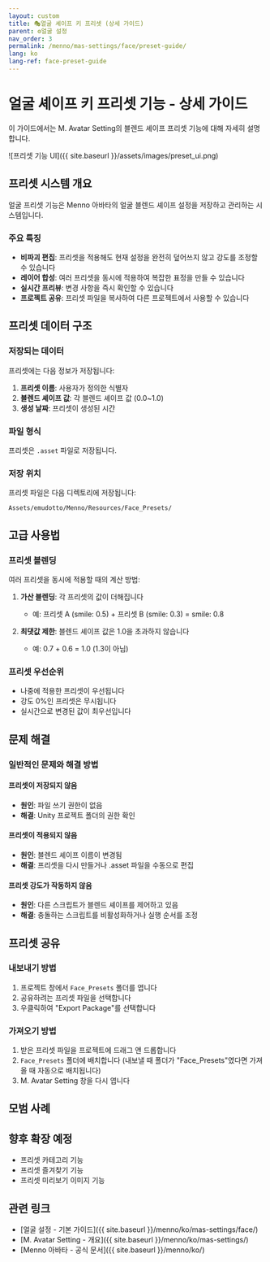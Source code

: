 ```yaml
---
layout: custom
title: 🎭얼굴 셰이프 키 프리셋 (상세 가이드)
parent: ⚙️얼굴 설정
nav_order: 3
permalink: /menno/mas-settings/face/preset-guide/
lang: ko
lang-ref: face-preset-guide
---
```


# 얼굴 셰이프 키 프리셋 기능 - 상세 가이드

이 가이드에서는 M. Avatar Setting의 블렌드 셰이프 프리셋 기능에 대해 자세히 설명합니다.

![프리셋 기능 UI]({{ site.baseurl }}/assets/images/preset_ui.png)

## 프리셋 시스템 개요

얼굴 프리셋 기능은 Menno 아바타의 얼굴 블렌드 셰이프 설정을 저장하고 관리하는 시스템입니다.

### 주요 특징

- **비파괴 편집**: 프리셋을 적용해도 현재 설정을 완전히 덮어쓰지 않고 강도를 조정할 수 있습니다
- **레이어 합성**: 여러 프리셋을 동시에 적용하여 복잡한 표정을 만들 수 있습니다
- **실시간 프리뷰**: 변경 사항을 즉시 확인할 수 있습니다
- **프로젝트 공유**: 프리셋 파일을 복사하여 다른 프로젝트에서 사용할 수 있습니다

## 프리셋 데이터 구조

### 저장되는 데이터

프리셋에는 다음 정보가 저장됩니다:

1. **프리셋 이름**: 사용자가 정의한 식별자
2. **블렌드 셰이프 값**: 각 블렌드 셰이프 값 (0.0~1.0)
3. **생성 날짜**: 프리셋이 생성된 시간

### 파일 형식

프리셋은 `.asset` 파일로 저장됩니다.

### 저장 위치

프리셋 파일은 다음 디렉토리에 저장됩니다:
```
Assets/emudotto/Menno/Resources/Face_Presets/
```

## 고급 사용법

### 프리셋 블렌딩

여러 프리셋을 동시에 적용할 때의 계산 방법:

1. **가산 블렌딩**: 각 프리셋의 값이 더해집니다
   - 예: 프리셋 A (smile: 0.5) + 프리셋 B (smile: 0.3) = smile: 0.8

2. **최댓값 제한**: 블렌드 셰이프 값은 1.0을 초과하지 않습니다
   - 예: 0.7 + 0.6 = 1.0 (1.3이 아님)

### 프리셋 우선순위

- 나중에 적용한 프리셋이 우선됩니다
- 강도 0%인 프리셋은 무시됩니다
- 실시간으로 변경된 값이 최우선입니다

## 문제 해결

### 일반적인 문제와 해결 방법

#### 프리셋이 저장되지 않음
- **원인**: 파일 쓰기 권한이 없음
- **해결**: Unity 프로젝트 폴더의 권한 확인

#### 프리셋이 적용되지 않음
- **원인**: 블렌드 셰이프 이름이 변경됨
- **해결**: 프리셋을 다시 만들거나 .asset 파일을 수동으로 편집

#### 프리셋 강도가 작동하지 않음
- **원인**: 다른 스크립트가 블렌드 셰이프를 제어하고 있음
- **해결**: 충돌하는 스크립트를 비활성화하거나 실행 순서를 조정

## 프리셋 공유

### 내보내기 방법

1. 프로젝트 창에서 `Face_Presets` 폴더를 엽니다
2. 공유하려는 프리셋 파일을 선택합니다
3. 우클릭하여 "Export Package"를 선택합니다

### 가져오기 방법

1. 받은 프리셋 파일을 프로젝트에 드래그 앤 드롭합니다
2. `Face_Presets` 폴더에 배치합니다 (내보낼 때 폴더가 "Face_Presets"였다면 가져올 때 자동으로 배치됩니다)
3. M. Avatar Setting 창을 다시 엽니다

## 모범 사례

## 향후 확장 예정

- 프리셋 카테고리 기능
- 프리셋 즐겨찾기 기능
- 프리셋 미리보기 이미지 기능

## 관련 링크

- [얼굴 설정 - 기본 가이드]({{ site.baseurl }}/menno/ko/mas-settings/face/)
- [M. Avatar Setting - 개요]({{ site.baseurl }}/menno/ko/mas-settings/)
- [Menno 아바타 - 공식 문서]({{ site.baseurl }}/menno/ko/) 